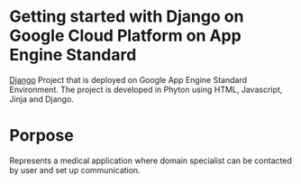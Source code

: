 # Getting started with Django on Google Cloud Platform on App Engine Standard

[Django](https://www.djangoproject.com/) Project that is deployed on
 Google App Engine Standard Environment. The project is developed in Phyton using
 HTML, Javascript, Jinja and Django.
 
 
 # Porpose
Represents a medical application where domain specialist can  be contacted by user and set up communication.

